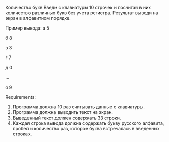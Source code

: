 Количество букв
Введи с клавиатуры 10 строчек и посчитай в них количество различных букв без учета регистра. Результат выведи на экран в алфавитном порядке.

Пример вывода:
а 5

б 8

в 3

г 7

д 0

...

я 9


Requirements:
1. Программа должна 10 раз считывать данные с клавиатуры.
2. Программа должна выводить текст на экран.
3. Выведенный текст должен содержать 33 строки.
4. Каждая строка вывода должна содержать букву русского алфавита, пробел и количество раз, которое буква встречалась в введенных строках.
